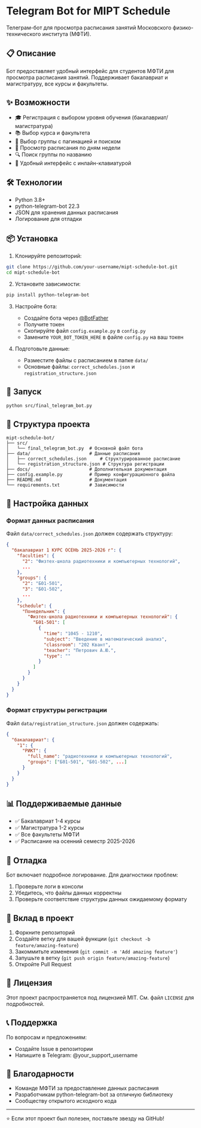 # Telegram Bot for MIPT Schedule

Телеграм-бот для просмотра расписания занятий Московского физико-технического института (МФТИ).

## 📋 Описание

Бот предоставляет удобный интерфейс для студентов МФТИ для просмотра расписания занятий. Поддерживает бакалавриат и магистратуру, все курсы и факультеты.

## ✨ Возможности

- 🎓 Регистрация с выбором уровня обучения (бакалавриат/магистратура)
- 📚 Выбор курса и факультета
- 👥 Выбор группы с пагинацией и поиском
- 📅 Просмотр расписания по дням недели
- 🔍 Поиск группы по названию
- 📱 Удобный интерфейс с инлайн-клавиатурой

## 🛠 Технологии

- Python 3.8+
- python-telegram-bot 22.3
- JSON для хранения данных расписания
- Логирование для отладки

## 📦 Установка

1. Клонируйте репозиторий:
```bash
git clone https://github.com/your-username/mipt-schedule-bot.git
cd mipt-schedule-bot
```

2. Установите зависимости:
```bash
pip install python-telegram-bot
```

3. Настройте бота:
   - Создайте бота через [@BotFather](https://t.me/BotFather)
   - Получите токен
   - Скопируйте файл `config.example.py` в `config.py`
   - Замените `YOUR_BOT_TOKEN_HERE` в файле `config.py` на ваш токен

4. Подготовьте данные:
   - Разместите файлы с расписанием в папке `data/`
   - Основные файлы: `correct_schedules.json` и `registration_structure.json`

## 🚀 Запуск

```bash
python src/final_telegram_bot.py
```

## 📁 Структура проекта

```
mipt-schedule-bot/
├── src/
│   └── final_telegram_bot.py  # Основной файл бота
├── data/                      # Данные расписания
│   ├── correct_schedules.json     # Структурированное расписание
│   └── registration_structure.json # Структура регистрации
├── docs/                      # Дополнительная документация
├── config.example.py          # Пример конфигурационного файла
├── README.md                  # Документация
└── requirements.txt           # Зависимости
```

## 🔧 Настройка данных

### Формат данных расписания

Файл `data/correct_schedules.json` должен содержать структуру:
```json
{
  "бакалавриат 1 КУРС ОСЕНЬ 2025-2026 г": {
    "faculties": {
      "2": "Физтех-школа радиотехники и компьютерных технологий",
      ...
    },
    "groups": {
      "2": "Б01-501",
      "3": "Б01-502",
      ...
    },
    "schedule": {
      "Понедельник": {
        "Физтех-школа радиотехники и компьютерных технологий": {
          "Б01-501": [
            {
              "time": "1045 - 1210",
              "subject": "Введение в математический анализ",
              "classroom": "202 Квант",
              "teacher": "Петрович А.Ю.",
              "type": ""
            }
          ]
        }
      }
    }
  }
}
```

### Формат структуры регистрации

Файл `data/registration_structure.json` должен содержать:
```json
{
  "бакалавриат": {
    "1": {
      "РИКТ": {
        "full_name": "радиотехники и компьютерных технологий",
        "groups": ["Б01-501", "Б01-502", ...]
      }
    }
  }
}
```

## 📊 Поддерживаемые данные

- ✅ Бакалавриат 1-4 курсы
- ✅ Магистратура 1-2 курсы  
- ✅ Все факультеты МФТИ
- ✅ Расписание на осенний семестр 2025-2026

## 🐛 Отладка

Бот включает подробное логирование. Для диагностики проблем:

1. Проверьте логи в консоли
2. Убедитесь, что файлы данных корректны
3. Проверьте соответствие структуры данных ожидаемому формату

## 🤝 Вклад в проект

1. Форкните репозиторий
2. Создайте ветку для вашей функции (`git checkout -b feature/amazing-feature`)
3. Закоммитьте изменения (`git commit -m 'Add amazing feature'`)
4. Запушьте в ветку (`git push origin feature/amazing-feature`)
5. Откройте Pull Request

## 📝 Лицензия

Этот проект распространяется под лицензией MIT. См. файл `LICENSE` для подробностей.

## 📞 Поддержка

По вопросам и предложениям:
- Создайте Issue в репозитории
- Напишите в Telegram: @your_support_username

## 🙏 Благодарности

- Команде МФТИ за предоставление данных расписания
- Разработчикам python-telegram-bot за отличную библиотеку
- Сообществу открытого исходного кода

---

⭐ Если этот проект был полезен, поставьте звезду на GitHub!